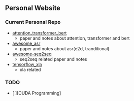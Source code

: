 ## Personal Website
### Current Personal Repo
- [attention_transformer_bert][1]
    - paper and notes about attention, transformer and bert
- [awesome_asr][2]
    - paper and notes about asr(e2d, tranditional)
- [awesome-seq2seq][3]
    - seq2seq related paper and notes
- [tensorflow_xla][4]
    - xla related

### TODO
- [ ][CUDA Programming]


[1]:https://github.com/Leaf996/attention_transformer_bert
[2]:https://github.com/Leaf996/awesome_asr
[3]:https://github.com/Leaf996/awesome-seq2seq
[4]:https://github.com/Leaf996/tensorflow_xla